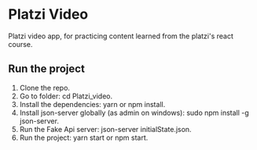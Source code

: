 # Platzi Video

Platzi video app, for practicing content learned from the platzi's react course.

## Run the project

1) Clone the repo.
2) Go to folder: cd Platzi_video.
3) Install the dependencies: yarn or npm install.
4) Install json-server globally (as admin on windows): sudo npm install -g json-server.
5) Run the Fake Api server: json-server initialState.json.
6) Run the project: yarn start or npm start.
